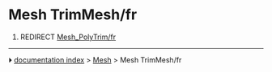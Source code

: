 # Mesh TrimMesh/fr
1.  REDIRECT [Mesh_PolyTrim/fr](Mesh_PolyTrim/fr.md)



---
⏵ [documentation index](../README.md) > [Mesh](Mesh_Workbench.md) > Mesh TrimMesh/fr
